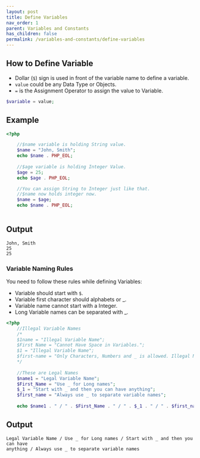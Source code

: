 ```yaml
---
layout: post
title: Define Variables
nav_order: 1
parent: Variables and Constants
has_children: false
permalink: /variables-and-constants/define-variables
---
```


## How to Define Variable

* Dollar (`$`) sign is used in front of the variable name to define a variable.  
* `value` could be any Data Type or Objects.
* `=` is the Assignment Operator to assign the value to Variable.
 
```php
$variable = value;
```

## Example
```php
<?php

    //$name variable is holding String value.
    $name = "John, Smith";
    echo $name . PHP_EOL; 
    
    //$age variable is holding Integer Value.
    $age = 25;
    echo $age . PHP_EOL;

    //You can assign String to Integer just like that.
    //$name now holds integer now.
    $name = $age;
    echo $name . PHP_EOL;
    
```

## Output
```
John, Smith
25
25
```

### Variable Naming Rules

You need to follow these rules while defining Variables:  

* Variable should start with `$`.
* Variable first character should alphabets or _.
* Variable name cannot start with a Integer.
* Long Variable names can be separated with _.
  
```php
<?php
    //Illegal Variable Names
    /*
    $1name = "Illegal Variable Name";
    $First Name = "Cannot Have Space in Variables.";
    $1 = "Illegal Variable Name";
    $first-name = "Only Characters, Numbers and _ is allowed. Illegal Name";
    */
    
    //These are Legal Names
    $name1 = "Legal Variable Name";
    $First_Name = "Use _ for Long names";
    $_1 = "Start with _ and then you can have anything";
    $first_name = "Always use _ to separate variable names";
    
    echo $name1 . " / " . $First_Name . " / " . $_1 . " / " . $first_name . PHP_EOL;
```

## Output
```
Legal Variable Name / Use _ for Long names / Start with _ and then you can have
anything / Always use _ to separate variable names
```
